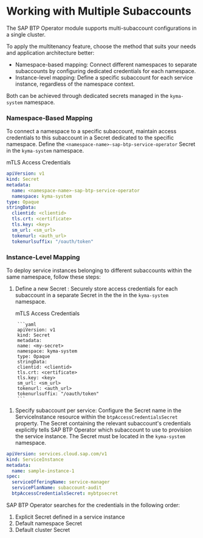 # Working with Multiple Subaccounts

The SAP BTP Operator module supports multi-subaccount configurations in a single cluster.

To apply the multitenancy feature, choose the method that suits your needs and application architecture better: <!--is the relative clause necessary? choose one of the following methods-->
* Namespace-based mapping: Connect different <!--why different??--> namespaces to separate subaccounts by configuring dedicated credentials for each namespace.
* <!--Explicit?--> Instance-level mapping: Define a specific subaccount for each service instance, regardless of the namespace context.

Both can be achieved through dedicated secrets managed in the `kyma-system` namespace. <!--kyma-system??-->
<!--the note is irrelevant, right? https://github.com/SAP/sap-btp-service-operator?tab=readme-ov-file#working-with-multiple-subaccounts-->

### Namespace-Based Mapping

To connect a namespace to a specific subaccount, maintain access credentials to this subaccount in a Secret dedicated to the specific namespace. Define the `<namespace-name>-sap-btp-service-operator` Secret in the `kyma-system` namespace. <!--kyma-system??-->
<!--do we need to include the default vesion? shouldn't we change something in the code block?-->
<!--centrally-managed-namespace or kyma-system in the code below???-->
mTLS <!--why does mTLS -mutual Transport Layer Security- pop up here without any prior mention?--> Access Credentials
```yaml
apiVersion: v1
kind: Secret
metadata:
  name: <namespace-name>-sap-btp-service-operator
  namespace: kyma-system
type: Opaque
stringData:
  clientid: <clientid>
  tls.crt: <certificate>
  tls.key: <key>
  sm_url: <sm_url>
  tokenurl: <auth_url>
  tokenurlsuffix: "/oauth/token"
```

### Instance-Level Mapping

To deploy service instances belonging to different subaccounts within the same namespace, follow these steps:
1. Define a new Secret <!--? or Store access credentials?-->: Securely store access credentials for each subaccount in a separate Secret <!--or Secret resources?--> in the the in the `kyma-system` namespace. <!--kyma-system??--> 

    mTLS Access Credentials
<!--do we need to include the default vesion? shouldn't we change something in the code block?-->
<!--centrally-managed-namespace or kyma-system in the code below???-->
        ```yaml
        apiVersion: v1
        kind: Secret
        metadata:
        name: <my-secret>
        namespace: kyma-system
        type: Opaque
        stringData:
        clientid: <clientid>
        tls.crt: <certificate>
        tls.key: <key>
        sm_url: <sm_url>
        tokenurl: <auth_url>
        tokenurlsuffix: "/oauth/token"
        ```

1. Specify subaccount per service: Configure the Secret name in the ServiceInstance resource within the `btpAccessCredentialsSecret` property. The Secret containing the relevant subaccount's credentials explicitly tells SAP BTP Operator <!--??--> which subaccount to use to provision the service instance. The Secret must be located in the `kyma-system` namespace. <!--??-->
<!--or original: In the ServiceInstance resource, use the `btpAccessCredentialsSecret` property to reference the specific Secret containing the relevant subaccount's credentials. This explicitly tells SAP BTP Operator ?? which subaccount to use to provision the service instance.-->
```yaml
apiVersion: services.cloud.sap.com/v1
kind: ServiceInstance
metadata:
  name: sample-instance-1
spec:
  serviceOfferingName: service-manager
  servicePlanName: subaccount-audit
  btpAccessCredentialsSecret: mybtpsecret
```
SAP BTP Operator searches for the credentials in the following order:
1. Explicit Secret defined in a service instance
2. Default namespace Secret
3. Default cluster Secret
